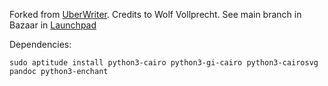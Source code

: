 Forked from [UberWriter](http://uberwriter.wolfvollprecht.de/). Credits to Wolf Vollprecht. See main branch in Bazaar in [Launchpad](https://launchpad.net/uberwriter)

Dependencies:
```
sudo aptitude install python3-cairo python3-gi-cairo python3-cairosvg pandoc python3-enchant
```
